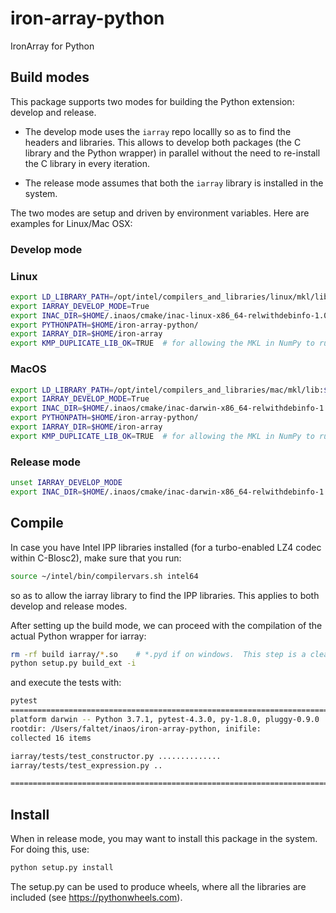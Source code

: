 # iron-array-python
IronArray for Python

## Build modes

This package supports two modes for building the Python extension: develop and release.

* The develop mode uses the `iarray` repo locallly so as to find the headers and libraries.  This allows to develop both packages (the C library and the Python wrapper) in parallel without the need to re-install the C library in every iteration.

* The release mode assumes that both the `iarray` library is installed in the system.

The two modes are setup and driven by environment variables.  Here are examples for Linux/Mac OSX:

### Develop mode

### Linux
```bash
export LD_LIBRARY_PATH=/opt/intel/compilers_and_libraries/linux/mkl/lib:$HOME/inaos/iron-array/build
export IARRAY_DEVELOP_MODE=True
export INAC_DIR=$HOME/.inaos/cmake/inac-linux-x86_64-relwithdebinfo-1.0.4
export PYTHONPATH=$HOME/iron-array-python/
export IARRAY_DIR=$HOME/iron-array
export KMP_DUPLICATE_LIB_OK=TRUE  # for allowing the MKL in NumPy to run in parallel to the one in IronArray
```

### MacOS
```bash
export LD_LIBRARY_PATH=/opt/intel/compilers_and_libraries/mac/mkl/lib:$HOME/inaos/iron-array/build
export IARRAY_DEVELOP_MODE=True
export INAC_DIR=$HOME/.inaos/cmake/inac-darwin-x86_64-relwithdebinfo-1.0.4
export PYTHONPATH=$HOME/iron-array-python/
export IARRAY_DIR=$HOME/iron-array
export KMP_DUPLICATE_LIB_OK=TRUE  # for allowing the MKL in NumPy to run in parallel to the one in IronArray
```

### Release mode

```bash
unset IARRAY_DEVELOP_MODE
export INAC_DIR=$HOME/.inaos/cmake/inac-darwin-x86_64-relwithdebinfo-1.0.4
```

## Compile

In case you have Intel IPP libraries installed (for a turbo-enabled LZ4 codec within C-Blosc2), make sure that you run:

```bash
source ~/intel/bin/compilervars.sh intel64
```

so as to allow the iarray library to find the IPP libraries.  This applies to both develop and release modes.

After setting up the build mode, we can proceed with the compilation of the actual Python wrapper for iarray:

```bash
rm -rf build iarray/*.so    # *.pyd if on windows.  This step is a cleanup and purely optional.
python setup.py build_ext -i
```

and  execute the tests with:

```bash
pytest
====================================================================================== test session starts =======================================================================================
platform darwin -- Python 3.7.1, pytest-4.3.0, py-1.8.0, pluggy-0.9.0
rootdir: /Users/faltet/inaos/iron-array-python, inifile:
collected 16 items

iarray/tests/test_constructor.py ..............                                                                                                                                            [ 87%]
iarray/tests/test_expression.py ..                                                                                                                                                         [100%]

=================================================================================== 16 passed in 0.29 seconds ====================================================================================
```

## Install

When in release mode, you may want to install this package in the system.  For doing this, use:

```bash
python setup.py install
```

The setup.py can be used to produce wheels, where all the libraries are included (see https://pythonwheels.com).
